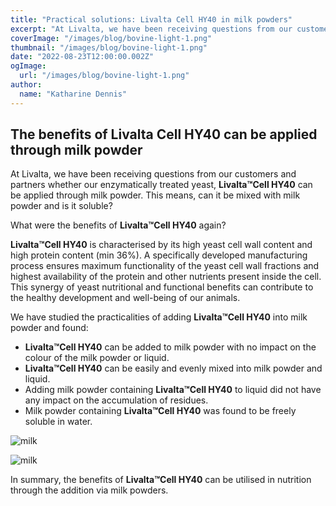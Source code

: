 ```yaml
---
title: "Practical solutions: Livalta Cell HY40 in milk powders"
excerpt: "At Livalta, we have been receiving questions from our customers and partners whether our enzymatically treated yeast."
coverImage: "/images/blog/bovine-light-1.png"
thumbnail: "/images/blog/bovine-light-1.png"
date: "2022-08-23T12:00:00.002Z"
ogImage:
  url: "/images/blog/bovine-light-1.png"
author:
  name: "Katharine Dennis"
---
```


<h2>The benefits of Livalta Cell HY40 can be applied through milk powder</h2>

At Livalta, we have been receiving questions from our customers and partners whether our enzymatically treated yeast, <strong>Livalta&trade;Cell HY40</strong> can be applied through milk powder. This means, can it be mixed with milk powder and is it soluble?

What were the benefits of <strong>Livalta&trade;Cell HY40</strong> again? 

<strong>Livalta&trade;Cell HY40</strong> is characterised by its high yeast cell wall content and high protein content (min 36%). A specifically developed manufacturing process ensures maximum functionality of the yeast cell wall fractions and highest availability of the protein and other nutrients present inside the cell. This synergy of yeast nutritional and functional benefits can contribute to the healthy development and well-being of our animals.

We have studied the practicalities of adding <strong>Livalta&trade;Cell HY40</strong> into milk powder and found:
<ul>
  <li><strong>Livalta&trade;Cell HY40</strong> can be added to milk powder with no impact on the colour of the milk powder or liquid.</li> 
  <li><strong>Livalta&trade;Cell HY40</strong> can be easily and evenly mixed into milk powder and liquid.</li>
  <li>Adding milk powder containing <strong>Livalta&trade;Cell HY40</strong> to liquid did not have any impact on the accumulation of residues.</li>
  <li>Milk powder containing <strong>Livalta&trade;Cell HY40</strong> was found to be freely soluble in water.</li>
</ul>

![milk](/images/blog/milk-left.png)

![milk](/images/blog/milk-right.png)


In summary, the benefits of <strong>Livalta&trade;Cell HY40</strong> can be utilised in nutrition through the addition via milk powders.